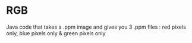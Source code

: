 # RGB
Java code that takes a .ppm image and gives you 3 .ppm files : red pixels only, blue pixels only & green pixels only
